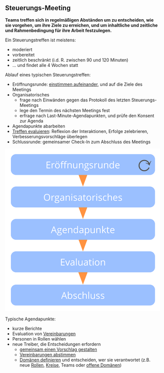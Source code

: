 ## Steuerungs-Meeting

**Teams treffen sich in regelmäßigen Abständen um zu entscheiden, wie sie vorgehen, um ihre Ziele zu erreichen, und um inhaltliche und zeitliche und Rahmenbedingung für ihre Arbeit festzulegen.**

Ein Steuerungstreffen ist meistens:

- moderiert 
- vorbereitet 
- zeitlich beschränkt (i.d. R. zwischen 90 und 120 Minuten)
- ... und findet alle 4 Wochen statt

Ablauf eines typischen Steuerungstreffen:

- Eröffnungsrunde: [einstimmen aufeinander](section:check-in), und auf die Ziele des Meetings
- Organisatorisches 
    - frage nach Einwänden gegen das Protokoll des letzten Steuerungs-Meetings
    - lege den Termin des nächsten Meetings fest
    - erfrage nach Last-Minute-Agendapunkten, und prüfe den Konsent zur Agenda
- Agendapunkte abarbeiten 
- [Treffen evaluieren](section:evaluate-meetings): Reflexion der Interaktionen, Erfolge zelebrieren, Verbesserungsvorschläge überlegen
- Schlussrunde: gemeinsamer Check-In zum Abschluss des Meetings

![Die Phasen eines Steuerungsmeetings](img/meetings/governance-meeting.png)

Typische Agendapunkte:

- kurze Berichte 
- Evaluation von [Vereinbarungen](glossary:agreement)
- Personen in Rollen wählen 
- neue Treiber, die Entscheidungen erfordern 
    - [gemeinsam einen Vorschlag gestalten](section:co-create-proposals)
    - [Vereinbarungen abstimmen](section:consent-decision-making)
    - [Domänen definieren](section:clarify-domains) und entscheiden, wer sie verantwortet (z.B. neue [Rollen](section:role), [Kreise](section:circle), Teams oder [offene Domänen](section:open-domain))